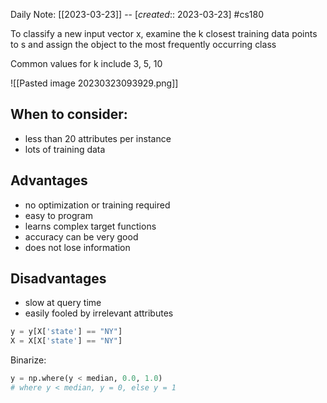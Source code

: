Daily Note: [[2023-03-23]] -- [*created*:: 2023-03-23] #cs180 

To classify a new input vector x, examine the k closest training data points to s and assign the object to the most  frequently occurring class

Common values for k include 3, 5, 10

![[Pasted image 20230323093929.png]]

## When to consider:

- less than 20 attributes per instance
- lots of training data

## Advantages

- no optimization or training required
- easy to program
- learns complex target functions
- accuracy can be very good
- does not lose information

## Disadvantages

- slow at query time
- easily fooled by irrelevant attributes

```python
y = y[X['state'] == "NY"]
X = X[X['state'] == "NY"]
```


Binarize:
```python
y = np.where(y < median, 0.0, 1.0)
# where y < median, y = 0, else y = 1
```